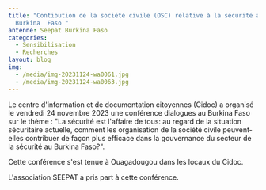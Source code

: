 ```yaml
---
title: "Contibution de la société civile (OSC) relative à la sécurité au
  Burkina  Faso "
antenne: Seepat Burkina Faso
categories:
  - Sensibilisation
  - Recherches
layout: blog
img:
  - /media/img-20231124-wa0061.jpg
  - /media/img-20231124-wa0063.jpg
---
```

L﻿e centre d'information et de documentation citoyennes (Cidoc) a organisé le vendredi 24 novembre 2023 une conférence dialogues au Burkina Faso sur le thème : "La sécurité est l'affaire de tous: au regard de la situation sécuritaire actuelle, comment les organisation de la société civile peuvent-elles contribuer de façon plus efficace dans la gouvernance du secteur de la sécurité au Burkina Faso?".

C﻿ette conférence s'est tenue à Ouagadougou dans les locaux du Cidoc.

L﻿'association SEEPAT a pris part à cette conférence.